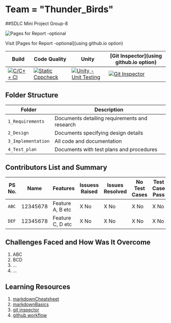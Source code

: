 # Team = "Thunder_Birds"
##SDLC Mini Project Group-8

![Pages for Report -optional](https://www.fanucamerica.com/images/default-source/cnc-images/simulators/cncsimulator555x232024e18b7eac54234ad38f6fd73c47482.png?sfvrsn=d7c3b47b_0)


Visit [Pages for Report -optional](using github.io option)

Build | Code Quality | Unity | [Git Inspector](using github.io option)
------|----------|-------|--------------
[![C/C++ CI](https://github.com/tanmaya191/tanmaya191-SDLC_8_Thunderbirds/actions/workflows/c-cpp.yml/badge.svg)](https://github.com/tanmaya191/tanmaya191-SDLC_8_Thunderbirds/actions/workflows/c-cpp.yml) | [![Static Cppcheck](https://github.com/tanmaya191/tanmaya191-SDLC_8_Thunderbirds/actions/workflows/cppcheck.yml/badge.svg)](https://github.com/tanmaya191/tanmaya191-SDLC_8_Thunderbirds/workflows/cppcheck.yml)| [![Unity - Unit Testing](https://github.com/tanmaya191/tanmaya191-SDLC_8_Thunderbirds/actions/workflows/unity.yml/badge.svg)](https://github.com/tanmaya191/tanmaya191-SDLC_8_Thunderbirds/actions/workflows/unity.yml)| [![Git Inspector](https://github.com/tanmaya191/tanmaya191-SDLC_8_Thunderbirds/actions/workflows/gitinspector.yml/badge.svg)](https://github.com/tanmaya191/tanmaya191-SDLC_8_Thunderbirds/actions/workflows/gitinspector.yml)


## Folder Structure
Folder             | Description
-------------------| -----------------------------------------
`1_Requirements`   | Documents detailing requirements and research
`2_Design`         | Documents specifying design details
`3_Implementation` | All code and documentation
`4_Test_plan`      | Documents with test plans and procedures

## Contributors List and Summary

PS No. |  Name   |    Features    | Issuess Raised |Issues Resolved|No Test Cases|Test Case Pass
-------|---------|----------------|----------------|---------------|-------------|--------------
`ABC` | 12345678  | Feature A, B etc    | X No     | X No   |X No   |X No     
`DEF` | 12345678  | Feature C, D etc    | X No     | X No   |X No   |X No     

## Challenges Faced and How Was It Overcome

1. ABC
2. BCD
3. ...
4. ...

## Learning Resources
1. [markdownCheatsheet](https://github.com/adam-p/markdown-here/wiki/Markdown-Cheatsheet)
2. [markdownBasics](https://guides.github.com/features/mastering-markdown/)
3. [git inspector](https://github.com/ejwa/gitinspector.git)
4. [github workflow](https://docs.github.com/en/actions/learn-github-action)



